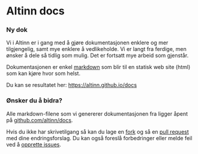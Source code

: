 # Altinn docs

### Ny dok

Vi i Altinn er i gang med å gjøre dokumentasjonen enklere og mer tilgjengelig, samt mye enklere å vedlikeholde. Vi er langt fra ferdige, men ønsker å dele så tidlig som mulig.
Det er fortsatt mye arbeid som gjenstår.

Dokumentasjonen er enkel [markdown](https://en.wikipedia.org/wiki/Markdown) som blir til en statisk web site (html) som kan kjøre hvor som helst.

Du kan se resultatet her: https://altinn.github.io/docs

### Ønsker du å bidra?

Alle markdown-filene som vi genererer dokumentasjonen fra ligger åpent på [github.com/altinn/docs](https://github.com/altinn/docs).

Hvis du ikke har skrivetilgang så kan du lage en [fork](https://help.github.com/articles/fork-a-repo/) og så en [pull request](https://github.com/altinn/docs/pulls) med dine endringsforslag.
Du kan også foreslå forbedringer eller melde feil ved å [opprette issues](https://github.com/altinn/docs/issues).
